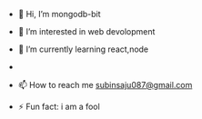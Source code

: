 - 👋 Hi, I’m mongodb-bit
- 👀 I’m interested in  web devolopment
- 🌱 I’m currently learning react,node
- 
- 📫 How to reach me  subinsaju087@gmail.com

- ⚡ Fun fact: i am a fool

<!---
mongodb-bit/mongodb-bit is a ✨ special ✨ repository because its `README.md` (this file) appears on your GitHub profile.
You can click the Preview link to take a look at your changes.
--->
